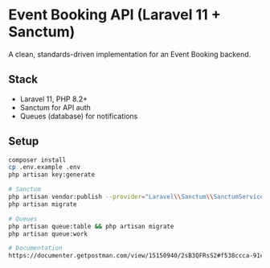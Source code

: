 # Event Booking API (Laravel 11 + Sanctum)

A clean, standards-driven implementation for an Event Booking backend.

## Stack
- Laravel 11, PHP 8.2+
- Sanctum for API auth
- Queues (database) for notifications

## Setup
```bash
composer install
cp .env.example .env
php artisan key:generate

# Sanctum
php artisan vendor:publish --provider="Laravel\\Sanctum\\SanctumServiceProvider"
php artisan migrate

# Queues
php artisan queue:table && php artisan migrate
php artisan queue:work

# Documentation
https://documenter.getpostman.com/view/15150940/2sB3QFRsS2#f538ccca-91cd-4bf0-87b7-5cf9fe99330c
